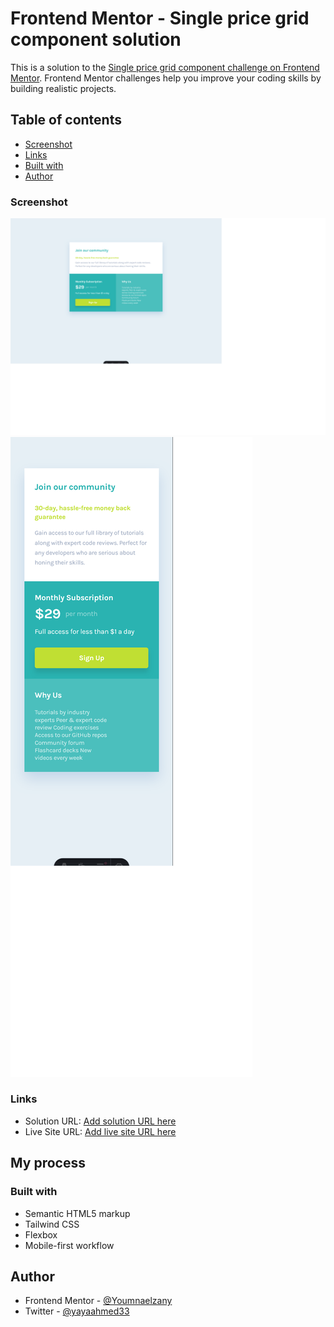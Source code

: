 # Frontend Mentor - Single price grid component solution

This is a solution to the [Single price grid component challenge on Frontend Mentor](https://www.frontendmentor.io/challenges/single-price-grid-component-5ce41129d0ff452fec5abbbc). Frontend Mentor challenges help you improve your coding skills by building realistic projects.

## Table of contents

- [Screenshot](#screenshot)
- [Links](#links)
- [Built with](#built-with)
- [Author](#author)

### Screenshot

![](./public/images/Screenshot%202024-04-15%20at%2009-53-31%20Frontend%20Mentor%20Single%20Price%20Grid%20Component.png)
![](./public/images/Screenshot%202024-04-15%20at%2009-53-46%20Frontend%20Mentor%20Single%20Price%20Grid%20Component.png)

### Links

- Solution URL: [Add solution URL here](https://github.com/Youmnaelzany/single-price-grid-component-master-14-4.git)
- Live Site URL: [Add live site URL here](https://singlepricecardcomponent144.netlify.app/)

## My process

### Built with

- Semantic HTML5 markup
- Tailwind CSS
- Flexbox
- Mobile-first workflow

## Author

- Frontend Mentor - [@Youmnaelzany](https://www.frontendmentor.io/profile/Youmnaelzany)
- Twitter - [@yayaahmed33](https://twitter.com/yayaahmed33)
